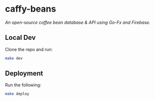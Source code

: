 # caffy-beans

_An open-source coffee bean database & API using Go-Fx and Firebase._

## Local Dev

Clone the repo and run:

```sh
make dev
```

## Deployment

Run the following:

```sh
make deploy
```
